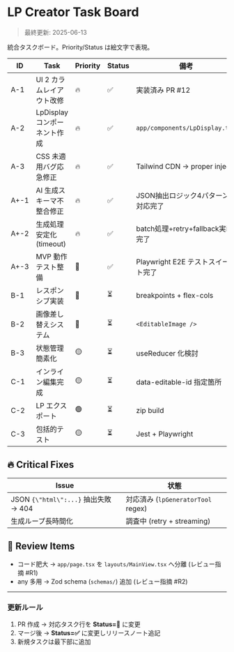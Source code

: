 # LP Creator Task Board

> 最終更新: 2025-06-13

統合タスクボード。Priority/Status は絵文字で表現。

| ID | Task | Priority | Status | 備考 |
|----|------|----------|--------|------|
| A-1 | UI 2 カラムレイアウト改修 | 🔥 | ✅ | 実装済み PR #12 |
| A-2 | LpDisplay コンポーネント作成 | 🔥 | ✅ | `app/components/LpDisplay.tsx` |
| A-3 | CSS 未適用バグ応急修正 | 🔥 | ✅ | Tailwind CDN → proper inject |
| A+-1 | AI 生成スキーマ不整合修正 | 🔥 | ✅ | JSON抽出ロジック4パターン対応完了 |
| A+-2 | 生成処理安定化 (timeout) | 🔥 | ✅ | batch処理+retry+fallback実装完了 |
| A+-3 | MVP 動作テスト整備 | 🔴 | ✅ | Playwright E2E テストスイート完了 |
| B-1 | レスポンシブ実装 | 🔴 | ⏳ | breakpoints + flex-cols |
| B-2 | 画像差し替えシステム | 🔴 | ⏳ | `<EditableImage />` |
| B-3 | 状態管理簡素化 | 🟡 | ⏳ | useReducer 化検討 |
| C-1 | インライン編集完成 | 🟡 | ⏳ | data-editable-id 指定箇所 |
| C-2 | LP エクスポート | 🟢 | ⏳ | zip build |
| C-3 | 包括的テスト | 🟡 | ⏳ | Jest + Playwright |

## 🔥 Critical Fixes
| Issue | 状態 |
|-------|------|
| JSON `{\"html\":...}` 抽出失敗 → 404 | 対応済み (`lpGeneratorTool` regex) |
| 生成ループ長時間化 | 調査中 (retry + streaming) |

## 📝 Review Items
- コード肥大 → `app/page.tsx` を `layouts/MainView.tsx` へ分離 (レビュー指摘 #R1)
- any 多用 → Zod schema (`schemas/`) 追加 (レビュー指摘 #R2)

---

### 更新ルール
1. PR 作成 → 対応タスク行を **Status=🔄** に変更
2. マージ後 → **Status=✅** に変更しリリースノート追記
3. 新規タスクは最下部に追加
